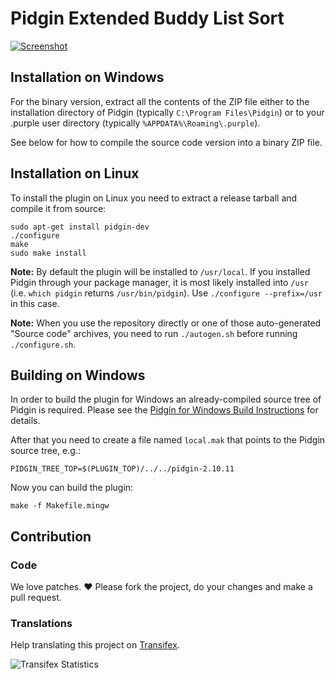 # Pidgin Extended Buddy List Sort

[![Screenshot](https://cloud.githubusercontent.com/assets/3797324/12473740/4870105c-c015-11e5-95f7-c42f022e4ecb.png)](https://cloud.githubusercontent.com/assets/3797324/12473731/3a99cc20-c015-11e5-878c-acf64177a2ba.png)

## Installation on Windows

For the binary version, extract all the contents of the ZIP file either to the
installation directory of Pidgin (typically `C:\Program Files\Pidgin`) or to
your .purple user directory (typically `%APPDATA%\Roaming\.purple`).

See below for how to compile the source code version into a binary ZIP file.

## Installation on Linux

To install the plugin on Linux you need to extract a release tarball and compile it from source:

    sudo apt-get install pidgin-dev
    ./configure
    make
    sudo make install

**Note:** By default the plugin will be installed to `/usr/local`.  If you
installed Pidgin through your package manager, it is most likely installed into
`/usr` (i.e. `which pidgin` returns `/usr/bin/pidgin`). Use
`./configure --prefix=/usr` in this case.

**Note:** When you use the repository directly or one of those auto-generated "Source code" archives, you need to run `./autogen.sh` before running `./configure.sh`.


## Building on Windows

In order to build the plugin for Windows an already-compiled source tree of
Pidgin is required. Please see the [Pidgin for Windows Build Instructions](https://developer.pidgin.im/wiki/BuildingWinPidgin)
for details.

After that you need to create a file named `local.mak` that points to the Pidgin source tree, e.g.:

    PIDGIN_TREE_TOP=$(PLUGIN_TOP)/../../pidgin-2.10.11

Now you can build the plugin:

    make -f Makefile.mingw

## Contribution

### Code
We love patches. :heart: Please fork the project, do your changes and make a pull request.

### Translations
Help translating this project on [Transifex](https://www.transifex.com/projects/p/pidgin-extended-blist-sort/).

![Transifex Statistics](https://www.transifex.com/projects/p/pidgin-extended-blist-sort/resource/base/chart/image_png)
